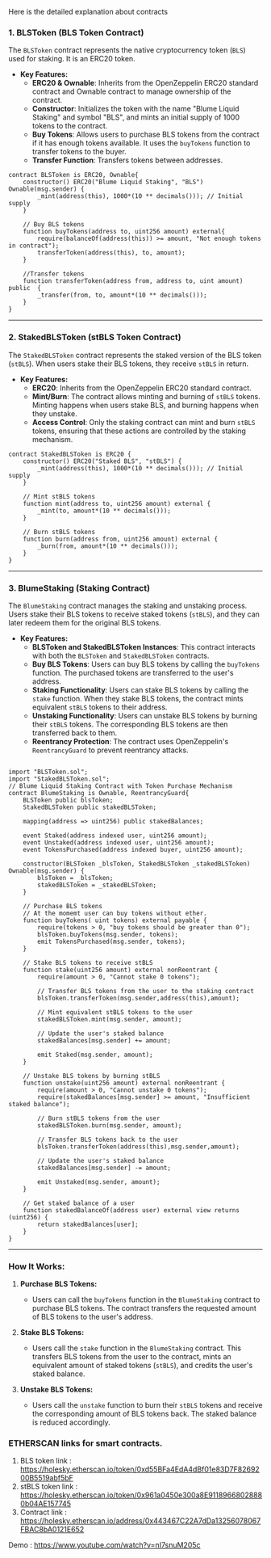 Here is the detailed explanation about contracts
### **1. BLSToken (BLS Token Contract)**

The `BLSToken` contract represents the native cryptocurrency token (`BLS`) used for staking. It is an ERC20 token.

- **Key Features:**
  - **ERC20 & Ownable**: Inherits from the OpenZeppelin ERC20 standard contract and Ownable contract to manage ownership of the contract.
  - **Constructor**: Initializes the token with the name "Blume Liquid Staking" and symbol "BLS", and mints an initial supply of 1000 tokens to the contract.
  - **Buy Tokens**: Allows users to purchase BLS tokens from the contract if it has enough tokens available. It uses the `buyTokens` function to transfer tokens to the buyer.
  - **Transfer Function**: Transfers tokens between addresses.

```solidity
contract BLSToken is ERC20, Ownable{
    constructor() ERC20("Blume Liquid Staking", "BLS") Ownable(msg.sender) {
        _mint(address(this), 1000*(10 ** decimals())); // Initial supply 
    }

    // Buy BLS tokens 
    function buyTokens(address to, uint256 amount) external{
        require(balanceOf(address(this)) >= amount, "Not enough tokens in contract");
        transferToken(address(this), to, amount); 
    }

    //Transfer tokens
    function transferToken(address from, address to, uint amount) public  {
        _transfer(from, to, amount*(10 ** decimals()));
    }
}

```

---

### **2. StakedBLSToken (stBLS Token Contract)**

The `StakedBLSToken` contract represents the staked version of the BLS token (`stBLS`). When users stake their BLS tokens, they receive `stBLS` in return.

- **Key Features:**
  - **ERC20**: Inherits from the OpenZeppelin ERC20 standard contract.
  - **Mint/Burn**: The contract allows minting and burning of `stBLS` tokens. Minting happens when users stake BLS, and burning happens when they unstake.
  - **Access Control**: Only the staking contract can mint and burn `stBLS` tokens, ensuring that these actions are controlled by the staking mechanism.

```solidity
contract StakedBLSToken is ERC20 {
    constructor() ERC20("Staked BLS", "stBLS") {
        _mint(address(this), 1000*(10 ** decimals())); // Initial supply 
    }

    // Mint stBLS tokens 
    function mint(address to, uint256 amount) external {
        _mint(to, amount*(10 ** decimals()));
    }

    // Burn stBLS tokens 
    function burn(address from, uint256 amount) external {
        _burn(from, amount*(10 ** decimals()));
    }
}
```

---

### **3. BlumeStaking (Staking Contract)**

The `BlumeStaking` contract manages the staking and unstaking process. Users stake their BLS tokens to receive staked tokens (`stBLS`), and they can later redeem them for the original BLS tokens.

- **Key Features:**
  - **BLSToken and StakedBLSToken Instances**: This contract interacts with both the `BLSToken` and `StakedBLSToken` contracts.
  - **Buy BLS Tokens**: Users can buy BLS tokens by calling the `buyTokens` function. The purchased tokens are transferred to the user's address.
  - **Staking Functionality**: Users can stake BLS tokens by calling the `stake` function. When they stake BLS tokens, the contract mints equivalent `stBLS` tokens to their address.
  - **Unstaking Functionality**: Users can unstake BLS tokens by burning their `stBLS` tokens. The corresponding BLS tokens are then transferred back to them.
  - **Reentrancy Protection**: The contract uses OpenZeppelin's `ReentrancyGuard` to prevent reentrancy attacks.

```solidity

import "BLSToken.sol";
import "StakedBLSToken.sol";
// Blume Liquid Staking Contract with Token Purchase Mechanism
contract BlumeStaking is Ownable, ReentrancyGuard{
    BLSToken public blsToken;
    StakedBLSToken public stakedBLSToken;

    mapping(address => uint256) public stakedBalances;

    event Staked(address indexed user, uint256 amount);
    event Unstaked(address indexed user, uint256 amount);
    event TokensPurchased(address indexed buyer, uint256 amount);

    constructor(BLSToken _blsToken, StakedBLSToken _stakedBLSToken) Ownable(msg.sender) {
        blsToken = _blsToken;
        stakedBLSToken = _stakedBLSToken;
    }

    // Purchase BLS tokens 
    // At the momemt user can buy tokens without ether.
    function buyTokens( uint tokens) external payable {
        require(tokens > 0, "buy tokens should be greater than 0");
        blsToken.buyTokens(msg.sender, tokens);
        emit TokensPurchased(msg.sender, tokens);
    }

    // Stake BLS tokens to receive stBLS
    function stake(uint256 amount) external nonReentrant {
        require(amount > 0, "Cannot stake 0 tokens");

        // Transfer BLS tokens from the user to the staking contract
        blsToken.transferToken(msg.sender,address(this),amount);

        // Mint equivalent stBLS tokens to the user
        stakedBLSToken.mint(msg.sender, amount);

        // Update the user's staked balance
        stakedBalances[msg.sender] += amount;

        emit Staked(msg.sender, amount);
    }

    // Unstake BLS tokens by burning stBLS
    function unstake(uint256 amount) external nonReentrant {
        require(amount > 0, "Cannot unstake 0 tokens");
        require(stakedBalances[msg.sender] >= amount, "Insufficient staked balance");

        // Burn stBLS tokens from the user
        stakedBLSToken.burn(msg.sender, amount);

        // Transfer BLS tokens back to the user
        blsToken.transferToken(address(this),msg.sender,amount);

        // Update the user's staked balance
        stakedBalances[msg.sender] -= amount;

        emit Unstaked(msg.sender, amount);
    }

    // Get staked balance of a user
    function stakedBalanceOf(address user) external view returns (uint256) {
        return stakedBalances[user];
    }
}

```

---

### **How It Works:**
1. **Purchase BLS Tokens:**
   - Users can call the `buyTokens` function in the `BlumeStaking` contract to purchase BLS tokens. The contract transfers the requested amount of BLS tokens to the user's address.

2. **Stake BLS Tokens:**
   - Users call the `stake` function in the `BlumeStaking` contract. This transfers BLS tokens from the user to the contract, mints an equivalent amount of staked tokens (`stBLS`), and credits the user's staked balance.

3. **Unstake BLS Tokens:**
   - Users call the `unstake` function to burn their `stBLS` tokens and receive the corresponding amount of BLS tokens back. The staked balance is reduced accordingly.

### ETHERSCAN links for smart contracts.

1. BLS token link : https://holesky.etherscan.io/token/0xd55BFa4EdA4dBf01e83D7F8269200B5519abf5bF
2. stBLS token link : https://holesky.etherscan.io/token/0x961a0450e300a8E91189668028880b04AE157745
3. Contract link : https://holesky.etherscan.io/address/0x443467C22A7dDa13256078067FBAC8bA0121E652


Demo : https://www.youtube.com/watch?v=nI7snuM205c
